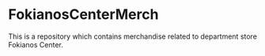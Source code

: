 # FokianosCenterMerch
This is a repository which contains merchandise related to department store Fokianos Center.
